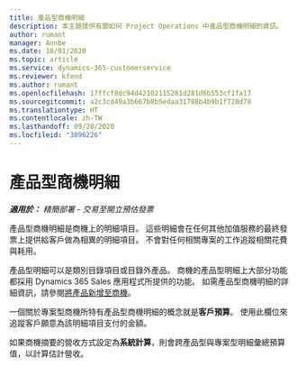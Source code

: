 ```yaml
---
title: 產品型商機明細
description: 本主題提供有關如何 Project Operations 中產品型商機明細的資訊。
author: rumant
manager: Annbe
ms.date: 10/01/2020
ms.topic: article
ms.service: dynamics-365-customerservice
ms.reviewer: kfend
ms.author: rumant
ms.openlocfilehash: 17ffcf8dc94d42102115281d281d6b553cf1fa17
ms.sourcegitcommit: a2c3cd49a3b667b8b5edaa31788b4b9b1f728d78
ms.translationtype: HT
ms.contentlocale: zh-TW
ms.lasthandoff: 09/28/2020
ms.locfileid: "3896226"
---
```

# <a name="product-based-opportunity-lines"></a>產品型商機明細

_**適用於：** 精簡部署 - 交易至開立預估發票_

產品型商機明細是商機上的明細項目。 這些明細會在任何其他加值服務的最終發票上提供給客戶做為相異的明細項目。 不會對任何相關專案的工作追蹤相關花費與耗用。

產品型明細可以是類別目錄項目或目錄外產品。 商機的產品型明細上大部分功能都採用 Dynamics 365 Sales 應用程式所提供的功能。 如需產品型商機明細的詳細資訊，請參閱[將產品新增至商機](https://docs.microsoft.com/dynamics365/sales-enterprise/add-products-opportunity)。

一個關於專案型商機所特有產品型商機明細的概念就是**客戶預算**。 使用此欄位來追蹤客戶願意為該明細項目支付的金額。

如果商機摘要的營收方式設定為**系統計算**，則會跨產品型與專案型明細彙總預算值，以計算估計營收。
